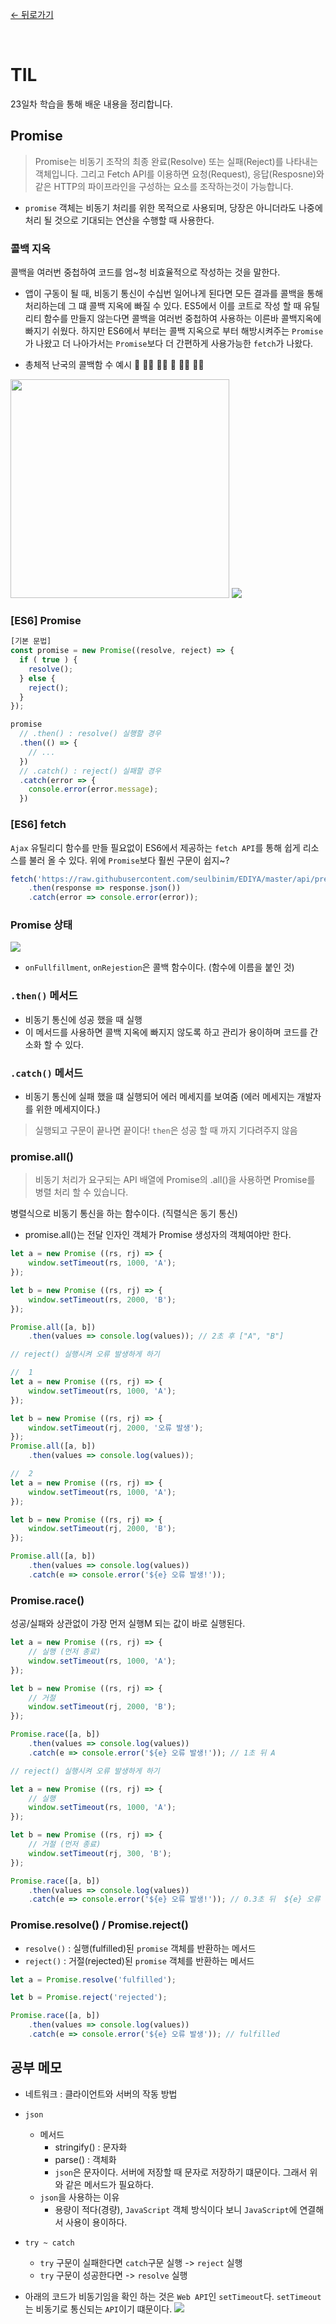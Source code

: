[← 뒤로가기](./README.md)

<br/>


# TIL

23일차 학습을 통해 배운 내용을 정리합니다.

## Promise

> Promise는 비동기 조작의 최종 완료(Resolve) 또는 실패(Reject)를 나타내는 객체입니다. 그리고 Fetch API를 이용하면 요청(Request), 응답(Resposne)와 같은 HTTP의 파이프라인을 구성하는 요소를 조작하는것이 가능합니다.


* `promise` 객체는 비동기 처리를 위한 목적으로 사용되며, 당장은 아니더라도 나중에 처리 될 것으로 기대되는 연산을 수행할 때 사용한다.

### 콜백 지옥 

콜백을 여러번 중첩하여 코드를 엄~청 비효율적으로 작성하는 것을 말한다. 

* 앱이 구동이 될 때, 비동기 통신이 수십번 일어나게 된다면 모든 결과를 콜백을 통해 처리하는데 그 떄 콜백 지옥에 빠질 수 있다. ES5에서 이를 코트로 작성 할 때 유틸리티 함수를 만들지 않는다면 콜백을 여러번 중첩하여 사용하는 이른바 콜백지옥에 빠지기 쉬웠다. 하지만 ES6에서 부터는 콜백 지옥으로 부터 해방시켜주는 `Promise`가 나왔고 더 나아가서는 `Promise`보다 더 간편하게 사용가능한 `fetch`가 나왔다. 

* 총체적 난국의 콜백함 수 예시 🙅 🙅‍♂️ 🙅‍♀️ 🤦 🤦‍♂️ 🤦‍♀️

<img src="./assets/D23_TIL_attached_file1.png" width="350">
<img src="./assets/D23_TIL_attached_file2.png">

### [ES6] Promise

```js
[기본 문법]
const promise = new Promise((resolve, reject) => {
  if ( true ) {
    resolve();
  } else {
    reject();
  }
});

promise
  // .then() : resolve() 실행할 경우
  .then(() => {
    // ...
  })
  // .catch() : reject() 실패할 경우
  .catch(error => {
    console.error(error.message);
  })
```
### [ES6] fetch 
`Ajax` 유틸리디 함수를 만들 필요없이 ES6에서 제공하는 `fetch API`를 통해 쉽게 리소스를 불러 올 수 있다. 위에 `Promise`보다 훨씬 구문이 쉽지~?

```js
fetch('https://raw.githubusercontent.com/seulbinim/EDIYA/master/api/press.json')
    .then(response => response.json())
    .catch(error => console.error(error));
```

### Promise 상태
![](./assets/D23_QnA_attached_file2.jpg)

- `onFullfillment`, `onRejestion`은 콜백 함수이다. (함수에 이름을 붙인 것)

### `.then()` 메서드
- 비동기 통신에 성공 했을 때 실행 
- 이 메서드를 사용하면 콜백 지옥에 빠지지 않도록 하고 관리가 용이하며 코드를 간소화 할 수 있다. 

### `.catch()` 메서드
- 비동기 통신에 실패 했을 떄 실행되어 에러 메세지를 보여줌 (에러 메세지는 개발자를 위한 메세지이다.)

> 실행되고 구문이 끝나면 끝이다! `then`은 성공 할 때 까지 기다려주지 않음

### promise.all()
>비동기 처리가 요구되는 API 배열에 Promise의 .all()을 사용하면 Promise를 병렬 처리 할 수 있습니다.

병렬식으로 비동기 통신을 하는 함수이다. (직렬식은 동기 통신)

* promise.all()는 전달 인자인 객체가 Promise 생성자의 객체여야만 한다. 

```js
let a = new Promise ((rs, rj) => {
    window.setTimeout(rs, 1000, 'A');
});

let b = new Promise ((rs, rj) => {
    window.setTimeout(rs, 2000, 'B');
});

Promise.all([a, b])
    .then(values => console.log(values)); // 2초 후 ["A", "B"]

// reject() 실행시켜 오류 발생하게 하기

//  1
let a = new Promise ((rs, rj) => {
    window.setTimeout(rs, 1000, 'A');
});

let b = new Promise ((rs, rj) => {
    window.setTimeout(rj, 2000, '오류 발생');
});
Promise.all([a, b])
    .then(values => console.log(values));

//  2 
let a = new Promise ((rs, rj) => {
    window.setTimeout(rs, 1000, 'A');
});

let b = new Promise ((rs, rj) => {
    window.setTimeout(rj, 2000, 'B');
});

Promise.all([a, b])
    .then(values => console.log(values))
    .catch(e => console.error('${e} 오류 발생!'));
```
 
### Promise.race()
성공/실패와 상관없이 가장 먼저 실행M 되는 값이 바로 실행된다. 

```js
let a = new Promise ((rs, rj) => {
    // 실행 (먼저 종료)
    window.setTimeout(rs, 1000, 'A');
});

let b = new Promise ((rs, rj) => {
    // 거절
    window.setTimeout(rj, 2000, 'B');
});

Promise.race([a, b])
    .then(values => console.log(values))
    .catch(e => console.error('${e} 오류 발생!')); // 1초 뒤 A

// reject() 실행시켜 오류 발생하게 하기

let a = new Promise ((rs, rj) => {
    // 실행
    window.setTimeout(rs, 1000, 'A');
});

let b = new Promise ((rs, rj) => {
    // 거절 (먼저 종료)
    window.setTimeout(rj, 300, 'B');
});

Promise.race([a, b])
    .then(values => console.log(values))
    .catch(e => console.error('${e} 오류 발생!')); // 0.3초 뒤  ${e} 오류 발생!
```

### Promise.resolve() / Promise.reject()
- `resolve()` : 실행(fulfilled)된 `promise` 객체를 반환하는 메서드  
- `reject()` : 거절(rejected)된 `promise` 객체를 반환하는 메서드


```js
let a = Promise.resolve('fulfilled');

let b = Promise.reject('rejected');

Promise.race([a, b])
    .then(values => console.log(values))
    .catch(e => console.error('${e} 오류 발생')); // fulfilled
```

## 공부 메모
* 네트워크 : 클라이언트와 서버의 작동 방법
* `json` 
    - 메서드
        - stringify() : 문자화
        - parse() : 객체화
        - `json`은 문자이다. 서버에 저장할 때 문자로 저장하기 떄문이다. 그래서 위와 같은 메서드가 필요하다.
    - `json`을 사용하는 이유
        - 용량이 적다(경량), `JavaScript` 객체 방식이다 보니 `JavaScript`에 연결해서 사용이 용이하다. 

* `try ~ catch` 
    - `try` 구문이 실패한다면 `catch`구문 실행 -> `reject` 실행
    - `try` 구문이 성공한다면  -> `resolve` 실행


* 아래의 코드가 비동기임을 확인 하는 것은 `Web API`인 `setTimeout`다. `setTimeout`는 비동기로 통신되는 `API`이기 떄문이다.
    ![](./assets/D23_QnA_attached_file1.jpg)